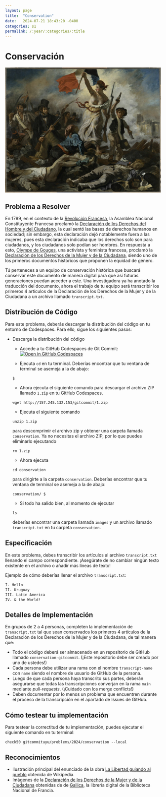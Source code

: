 ```yaml
---
layout: page
title:  "Conservation"
date:   2024-07-21 18:43:20 -0400
categories: s1
permalink: /:year/:categories/:title
---
```


# Conservación
![Revolución Francesa](/assets/images/s1/revolution.jpg)

## Problema a Resolver
En 1789, en el contexto de la [Revolución Francesa](https://es.wikipedia.org/wiki/Revoluci%C3%B3n_francesa), la Asamblea Nacional Constituyente Francesa proclamó la [Declaración de los Derechos del Hombre y del Ciudadano](https://es.wikipedia.org/wiki/Declaraci%C3%B3n_de_los_Derechos_del_Hombre_y_del_Ciudadano), la cual sentó las bases de derechos humanos en sociedad; sin embargo, esta declaración dejó notablemente fuera a las mujeres, pues esta declaración indicaba que los derechos solo son para ciudadanos, y los ciudadanos solo podían ser hombres. En respuesta a esto, [Olympe de Gouges](https://es.wikipedia.org/wiki/Olympe_de_Gouges), una activista y feminista francesa, proclamó la [Declaración de los Derechos de la Mujer y de la Ciudadana](https://es.wikipedia.org/wiki/Declaraci%C3%B3n_de_los_Derechos_de_la_Mujer_y_de_la_Ciudadana), siendo uno de los primeros documentos históricos que proponen la equidad de género.

Tú perteneces a un equipo de conservación histórica que buscará conservar este documento de manera digital para que así futuras generaciones puedan acceder a este. Una investigadora ya ha anotado la traducción del documento, ahora el trabajo de tu equipo será transcribir los primeros 4 artículos de la Declaración de los Derechos de la Mujer y de la Ciudadana a un archivo llamado `transcript.txt`.

## Distribución de Código
Para este problema, deberás descargar la distribución del código en tu entorno de Codespaces. Para ello, sigue los siguientes pasos:

+ Descarga la distribución del código
    * Accede a tu GitHub Codespaces de Git Commit:  [![Open in GitHub Codespaces](https://github.com/codespaces/badge.svg)](https://codespaces.new/gitcommituyu/codespace)

    * Ejecuta `cd` en tu terminal. Deberías encontrar que tu ventana de terminal se asemeja a la de abajo:
    ```
    $
    ``` 

    * Ahora ejecuta el siguiente comando para descargar el archivo ZIP llamado `1.zip` en tu GitHub Codespaces.
    ```
    wget http://157.245.132.153/gitcommit/1.zip
    ```

    * Ejecuta el siguiente comando
    ```
    unzip 1.zip
    ```
    para descomprimir el archivo zip y obtener una carpeta llamada `conservation`. Ya no necesitas el archivo ZIP, por lo que puedes eliminarlo ejecutando
    ```
    rm 1.zip
    ```

    * Ahora ejecuta
    ```
    cd conservation
    ```
    para dirigirte a la carpeta `conservation`. Deberías encontrar que tu ventana de terminal se asemeja a la de abajo:
    ```
    conservation/ $
    ```

    * Si todo ha salido bien, al momento de ejecutar
    ```
    ls
    ```
    deberías encontrar una carpeta llamada `images` y un archivo llamado `transcript.txt` en tu carpeta `conservation`.

## Especificación
En este problema, debes transcribir los artículos al archivo `transcript.txt` llenando el campo correspondiente. ¡Asegúrate de no cambiar ningún texto existente en el archivo o añadir más líneas de texto!

Ejemplo de cómo deberías llenar el archivo `transcript.txt`:
```
I. Hello
II. Uruguay
III. Latin America
IV. & the World!
```

## Detalles de Implementación
En grupos de 2 a 4 personas, completen la implementación de `transcript.txt` tal que sean conservados los primeros 4 artículos de la Declaración de los Derechos de la Mujer y de la Ciudadana, de tal manera que:

* Todo el código deberá ser almacenado en un repositorio de GitHub llamado `conservation-gitcommit`. (¡Este repositorio debe ser creado por uno de ustedes!)
* Cada persona debe utilizar una rama con el nombre `transcript-name` con `name` siendo el nombre de usuario de GitHub de la persona.
* Luego de que cada persona haya transcrito sus partes, deberán asegurarse que todas las transcripciones converjan en la rama `main` mediante *pull-requests*. (¡Cuidado con los merge conflicts!)
* Deben documentar por lo menos un problema que encuentren durante el proceso de la transcripción en el apartado de Issues de GitHub.

## Cómo testear tu implementación
Para testear la correctitud de tu implementación, puedes ejecutar el siguiente comando en tu terminal:
```
check50 gitcommituyu/problems/2024/conservation --local
```

## Reconocimientos
* Ilustración principal del enunciado de la obra [La Libertad guiando al pueblo](https://es.wikipedia.org/wiki/La_Libertad_guiando_al_pueblo) obtenida de Wikipedia. 
* Imágenes de la [Declaración de los Derechos de la Mujer y de la Ciudadana](https://es.wikipedia.org/wiki/Declaraci%C3%B3n_de_los_Derechos_de_la_Mujer_y_de_la_Ciudadana) obtenidas de de [Gallica](https://gallica.bnf.fr/ark:/12148/bpt6k64848397/f1.item), la librería digital de la Biblioteca Nacional de Francia.
